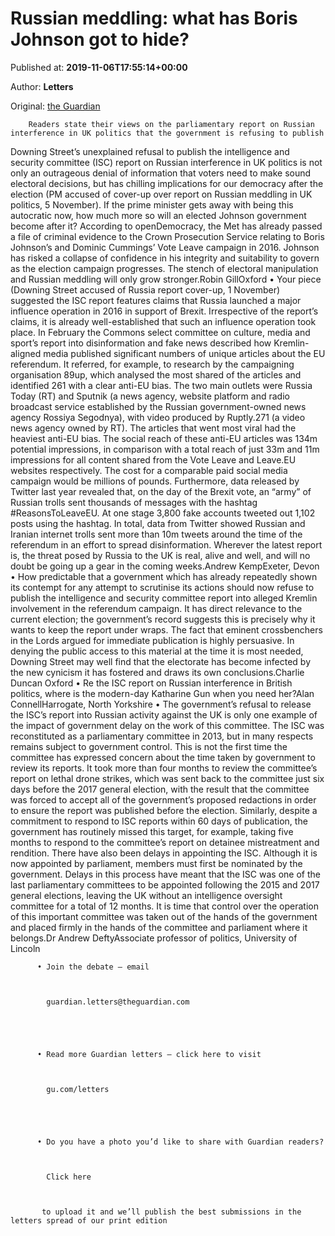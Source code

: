 
# Russian meddling: what has Boris Johnson got to hide?

Published at: **2019-11-06T17:55:14+00:00**

Author: **Letters**

Original: [the Guardian](https://www.theguardian.com/politics/2019/nov/06/russian-meddling-what-has-boris-johnson-got-to-hide)


        Readers state their views on the parliamentary report on Russian interference in UK politics that the government is refusing to publish
      
Downing Street’s unexplained refusal to publish the intelligence and security committee (ISC) report on Russian interference in UK politics is not only an outrageous denial of information that voters need to make sound electoral decisions, but has chilling implications for our democracy after the election (PM accused of cover-up over report on Russian meddling in UK politics, 5 November). If the prime minister gets away with being this autocratic now, how much more so will an elected Johnson government become after it?
According to openDemocracy, the Met has already passed a file of criminal evidence to the Crown Prosecution Service relating to Boris Johnson’s and Dominic Cummings’ Vote Leave campaign in 2016. Johnson has risked a collapse of confidence in his integrity and suitability to govern as the election campaign progresses. The stench of electoral manipulation and Russian meddling will only grow stronger.Robin GillOxford
• Your piece (Downing Street accused of Russia report cover-up, 1 November) suggested the ISC report features claims that Russia launched a major influence operation in 2016 in support of Brexit. Irrespective of the report’s claims, it is already well-established that such an influence operation took place.
In February the Commons select committee on culture, media and sport’s report into disinformation and fake news described how Kremlin-aligned media published significant numbers of unique articles about the EU referendum. It referred, for example, to research by the campaigning organisation 89up, which analysed the most shared of the articles and identified 261 with a clear anti-EU bias.
The two main outlets were Russia Today (RT) and Sputnik (a news agency, website platform and radio broadcast service established by the Russian government-owned news agency Rossiya Segodnya), with video produced by Ruptly.271 (a video news agency owned by RT). The articles that went most viral had the heaviest anti-EU bias.
The social reach of these anti-EU articles was 134m potential impressions, in comparison with a total reach of just 33m and 11m impressions for all content shared from the Vote Leave and Leave.EU websites respectively. The cost for a comparable paid social media campaign would be millions of pounds.
Furthermore, data released by Twitter last year revealed that, on the day of the Brexit vote, an “army” of Russian trolls sent thousands of messages with the hashtag #ReasonsToLeaveEU. At one stage 3,800 fake accounts tweeted out 1,102 posts using the hashtag. In total, data from Twitter showed Russian and Iranian internet trolls sent more than 10m tweets around the time of the referendum in an effort to spread disinformation.
Wherever the latest report is, the threat posed by Russia to the UK is real, alive and well, and will no doubt be going up a gear in the coming weeks.Andrew KempExeter, Devon
• How predictable that a government which has already repeatedly shown its contempt for any attempt to scrutinise its actions should now refuse to publish the intelligence and security committee report into alleged Kremlin involvement in the referendum campaign.
It has direct relevance to the current election; the government’s record suggests this is precisely why it wants to keep the report under wraps. The fact that eminent crossbenchers in the Lords argued for immediate publication is highly persuasive.
In denying the public access to this material at the time it is most needed, Downing Street may well find that the electorate has become infected by the new cynicism it has fostered and draws its own conclusions.Charlie Duncan Oxford
• Re the ISC report on Russian interference in British politics, where is the modern-day Katharine Gun when you need her?Alan ConnellHarrogate, North Yorkshire
• The government’s refusal to release the ISC’s report into Russian activity against the UK is only one example of the impact of government delay on the work of this committee.
The ISC was reconstituted as a parliamentary committee in 2013, but in many respects remains subject to government control. This is not the first time the committee has expressed concern about the time taken by government to review its reports. It took more than four months to review the committee’s report on lethal drone strikes, which was sent back to the committee just six days before the 2017 general election, with the result that the committee was forced to accept all of the government’s proposed redactions in order to ensure the report was published before the election. Similarly, despite a commitment to respond to ISC reports within 60 days of publication, the government has routinely missed this target, for example, taking five months to respond to the committee’s report on detainee mistreatment and rendition.
There have also been delays in appointing the ISC. Although it is now appointed by parliament, members must first be nominated by the government. Delays in this process have meant that the ISC was one of the last parliamentary committees to be appointed following the 2015 and 2017 general elections, leaving the UK without an intelligence oversight committee for a total of 12 months.
It is time that control over the operation of this important committee was taken out of the hands of the government and placed firmly in the hands of the committee and parliament where it belongs.Dr Andrew DeftyAssociate professor of politics, University of Lincoln

        
          • Join the debate – email 
        
        
          
            guardian.letters@theguardian.com
          
        
      

        
          • Read more Guardian letters – click here to visit 
        
        
          
            gu.com/letters
          
        
      

        
          • Do you have a photo you’d like to share with Guardian readers? 
        
        
          
            Click here
          
        
        
           to upload it and we’ll publish the best submissions in the letters spread of our print edition
        
      
